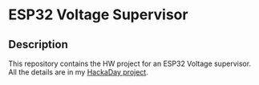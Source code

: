 # ESP32 Voltage Supervisor

## Description

This repository contains the HW project for an ESP32 Voltage supervisor.
All the details are in my [HackaDay project](https://hackaday.io/project/193472-avoid-esp32-freezing-during-power-on).
